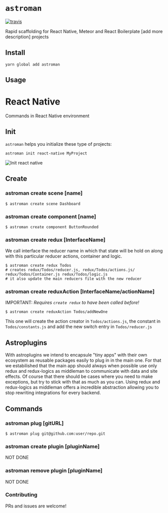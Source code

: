 # `astroman`
[![travis](https://travis-ci.org/Astrocoders/astroman.svg?branch=develop)](https://travis-ci.org/Astrocoders/astroman)

Rapid scaffolding for React Native, Meteor and React Boilerplate [add more description] projects

## Install
```
yarn global add astroman
```

## Usage
# React Native
Commands in React Native environment

## Init
`astroman` helps you initialize these type of projects:
```
astroman init react-native MyProject
```
![Init react native](https://github.com/Astrocoders/astroman/raw/develop/imgs/initReactNative.gif)

## Create

### astroman create scene [name]
```
$ astroman create scene Dashboard
```
### astroman create component [name]
```
$ astroman create component ButtonRounded
```

### astroman create redux [InterfaceName]
We call interface the reducer name in which that state will be hold on along with 
this particular reducer actions, container and logic.
```
$ astroman create redux Todos
# creates redux/Todos/reducer.js, redux/Todos/actions.js/ redux/Todos/Container.js redux/Todos/logic.js
# it also update the main reducers file with the new reducer
```
### astroman create reduxAction [InterfaceName/actionName]
IMPORTANT: *Requires `create redux` to have been called before!*
```
$ astroman create reduxAction Todos/addNewOne
```
This one will create the action creator in `Todos/actions.js`, the constant in `Todos/constants.js` and add the new
switch entry in `Todos/reducer.js`

## Astroplugins
With astroplugins we intend to encapsule "tiny apps" with their own ecosystem as reusable packages
easily to plug in in the main one.
For that we estabilished that the main app should always when possible use only redux and redux-logics as middleman to communicate
with data and site effects. Of course that there should be cases where you need to make exceptions, but try to stick with that as much as you can. Using redux and redux-logics as middleman offers a incredible abstraction allowing you to stop rewriting integrations for every backend.

## Commands
### astroman plug [gitURL]
```
$ astroman plug git@github.com:user/repo.git
```
### astroman create plugin [pluginName]
NOT DONE
### astroman remove plugin [pluginName]
NOT DONE

### Contributing
PRs and issues are welcome!
